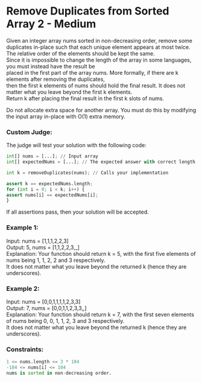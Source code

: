 # Remove Duplicates from Sorted Array 2 - Medium

Given an integer array nums sorted in non-decreasing order, remove some duplicates in-place such that each unique 
element appears at most twice. The relative order of the elements should be kept the same.\
Since it is impossible to change the length of the array in some languages, you must instead have the result be \
placed in the first part of the array nums. More formally, if there are k elements after removing the duplicates, \
then the first k elements of nums should hold the final result. It does not matter what you leave beyond the first k elements.\
Return k after placing the final result in the first k slots of nums.

Do not allocate extra space for another array. You must do this by modifying the input array in-place with O(1) extra memory.

### Custom Judge:

The judge will test your solution with the following code:

```python
int[] nums = [...]; // Input array
int[] expectedNums = [...]; // The expected answer with correct length

int k = removeDuplicates(nums); // Calls your implementation

assert k == expectedNums.length;
for (int i = 0; i < k; i++) {
assert nums[i] == expectedNums[i];
}
```
If all assertions pass, then your solution will be accepted.

### Example 1:

Input: nums = [1,1,1,2,2,3]\
Output: 5, nums = [1,1,2,2,3,_]\
Explanation: Your function should return k = 5, with the first five elements of nums being 1, 1, 2, 2 and 3 respectively.\
It does not matter what you leave beyond the returned k (hence they are underscores).

### Example 2:

Input: nums = [0,0,1,1,1,1,2,3,3]\
Output: 7, nums = [0,0,1,1,2,3,3,_,_]\
Explanation: Your function should return k = 7, with the first seven elements of nums being 0, 0, 1, 1, 2, 3 and 3 respectively.\
It does not matter what you leave beyond the returned k (hence they are underscores).


### Constraints:

```python
1 <= nums.length <= 3 * 104
-104 <= nums[i] <= 104
nums is sorted in non-decreasing order.
```
